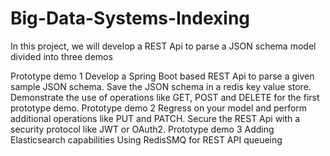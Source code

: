 # Big-Data-Systems-Indexing

In this project, we will develop a REST Api to parse a JSON schema model divided into three demos

Prototype demo 1
Develop a Spring Boot based REST Api to parse a given sample JSON schema.
Save the JSON schema in a redis key value store.
Demonstrate the use of operations like GET, POST and DELETE for the first prototype demo.
Prototype demo 2
Regress on your model and perform additional operations like PUT and PATCH.
Secure the REST Api with a security protocol like JWT or OAuth2.
Prototype demo 3
Adding Elasticsearch capabilities
Using RedisSMQ for REST API queueing
